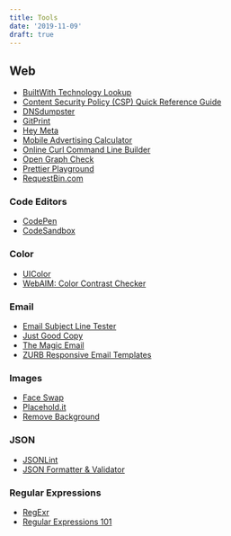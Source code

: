```yaml
---
title: Tools
date: '2019-11-09'
draft: true
---
```


<!-- ## iOS -->

<!-- ## macOS -->

## Web

- [BuiltWith Technology Lookup](http://builtwith.com/)
- [Content Security Policy (CSP) Quick Reference Guide](http://content-security-policy.com/)
- [DNSdumpster](https://dnsdumpster.com/)
- [GitPrint](https://gitprint.com/)
- [Hey Meta](https://www.heymeta.com/)
- [Mobile Advertising Calculator](http://ryanmorel.com/mobile-advertising-calculator/)
- [Online Curl Command Line Builder](https://curlbuilder.com/)
- [Open Graph Check](https://opengraphcheck.com/)
- [Prettier Playground](https://prettier.io/playground/)
- [RequestBin.com](https://requestbin.com/)
<!-- - [Yeoman](http://yeoman.io/) -->

### Code Editors

- [CodePen](https://codepen.io/)
- [CodeSandbox](https://codesandbox.io/)

### Color

- [UIColor](http://uicolor.xyz/)
- [WebAIM: Color Contrast Checker](https://webaim.org/resources/contrastchecker/)

### Email

- [Email Subject Line Tester](https://sendcheckit.com/email-subject-line-tester-results)
- [Just Good Copy](http://www.goodemailcopy.com/)
- [The Magic Email](http://themagicemail.com/)
- [ZURB Responsive Email Templates](http://zurb.com/playground/responsive-email-templates)

### Images

- [Face Swap](https://reflect.tech/faceswap)
- [Placehold.it](http://placehold.it/)
- [Remove Background](https://www.remove.bg/)

### JSON

- [JSONLint](http://jsonlint.com/)
- [JSON Formatter & Validator](http://jsonformatter.curiousconcept.com/)

### Regular Expressions

- [RegExr](http://regexr.com/)
- [Regular Expressions 101](https://regex101.com/)
